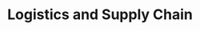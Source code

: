 ---
title:  "Logistics and Supply Chain"
categories: [Operational-Excellence-and-Execution]
intro: Maturity assessments, distribution networks, transportation systems, and supply chain execution on regional, local, and global levels.
---
